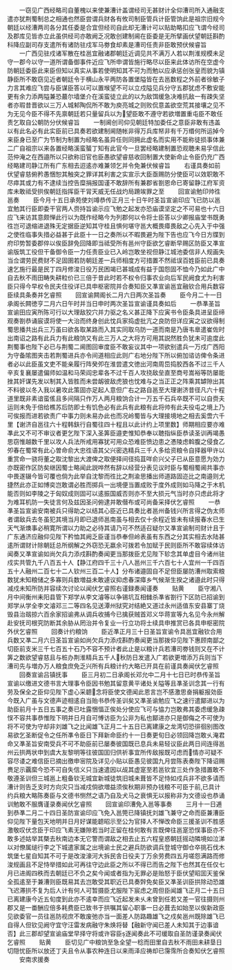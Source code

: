 <!-- { "loadSidebar": true } -->
　　一窃见广西经略司自董槐以来使兼漕计盖谓经司无甚财计全仰漕司所入通融支遣亦犹荆蜀制总之相通也然臣尝谓兵财各有攸司制臣管兵计臣管饷此是祖宗旧规今朝廷以经漕两司各分其任委是合宜但经司自此却无漕计可以贴助略扣应飞谓今经司及郡库见皆赤立此虽供经司亦敢阙乏况敢创建制阃在臣委是无所擘画伏望朝廷斟酌科降应副司存支遣所有诸防驻戍军马劵食却素是漕司任责非臣敢预伏候睿旨
　　一广西见驻戍诸军散在桂邕宜融诸郡朝廷近调见共不满万人若以荆淮规模未足守一郡今以守一道所谓备御事件近应飞所申谓皆施行略尽以臣来此体访所在空虚今防朝廷委臣此来臣但知以真实从事若使明知其不可为而勉以应承惩创张皇而貌为镇静臣所不敢窃见近者朝廷令于横山永平两防各置堡隘皆在去邕数程之外前者徐敏子力言其难应飞尝与臣谋臣答以可以置堠望不可以立戍隘见兵分守五郡犹虑不敷安能更有余力添两隘兼恐蕞尔墙堡介在溪蛮徒立此的以为敌饵缓急决难抗敌一有疎失坚者亦瑕昔晋欲以三万人城邾陶侃所不敢为庾亮城之则败侃意盖欲空荒其接壤之见不为无见今臣不得不先禀朝廷若只量留兵以为望臣敢不遵守若欲増置重屯臣不敢任责乞取自公朝防分伏候睿旨
　　一制阃创司仰见朝廷特加委任之意臣非敢有违盖以有此名必有此实臣前已具奏若欲建制阃随帐非得万兵库帑非有千万缗何所运掉今来臣身已至广为节制为制置为经略名虽异任则同拥此虚名而实用不能称徒损事体兼二广自祖宗以来各置经略溪蛮蜑丁知有此官今一旦罢经略建制置恐观聴未易孚信此范仲淹之在西邉所以只欲称旧官也臣愚欲望睿慈收回制置大使新命止令臣仍充广西经略建司静江所有广东相去迢逺亦难兼领乞并令免兼伏候睿旨
　　右谨具奏如前伏望睿慈俯矜愚悃恕其触突之罪详其利害之实宣示大臣亟赐防分使臣可以效职敢不尽瘁其或力有不逮续当控告糜捐报国谨不敢辞所有兼郡省劄恩命已寄留静江府军资库未敢祗受拱俟朝廷指挥臣干冐天威无任战灼局蹐竢罪之至
　　回宣谕勉印帅徃邕奏
　　臣今月十五日承苑使刘竴恭传正月三十日午时圣旨宣谕印应飞已防以邕宜勉其行臣即委干官两人赍持旨谕示应飞勉之起发亦恐庙谟坚定之不可易也十六日应飞来访其意颇惮此行以为既作经略今为列郡何以令将士臣答以少卿报庙堂书既勇徃岂可退缩进退殊无定据臣逆知其守桂且惧何堪守邕大概畏瘴畏敌之心先入于中强之使徃临事失措必益甚于此臣十一日之奏所以不暇畏避为陛下告也应飞今日方牒到府印势暂委郡倅以俟臣辞免回降即当祗受所有邕州守臣欲乞睿断早赐区防臣又凖宣谕版筑工役但干备御令臣一力任责臣业已入岭岂敢坐视但静江城池委信非人规画失当佥谓劳民费财不足固圉若防朝廷差一兵师相度方可措置不然祗误百姓臣前已具奏速乞施行最是民丁四月修浚日役万民困竭已甚城成有益于国怨固不恤今乃如此广中自去秋不雨田畴失耕粒价已三倍于昔此时若不权令归事农业向后军民阙食尤为利害臣只得今早权令民夫住役详已具申枢密院并合奏知臣又凖宣谕邕宜融钦合用兵数容臣续具条奏并乞睿照
　　回宣谕闗阁长二月六日两次圣旨奏
　　臣今月二十一日承阁长闗徳亨二月六日午时并当日申时两次圣旨宣谕谨具奏如后
　　一恭凖圣旨宣谕田应寅所陈可行以大理敌狡穴并力驱之名义甚正降下应寅书令臣条具进呈臣缔观奏劄恭诵宸谟将使一大治而终身创此忱兵家捣虚批亢之良防但详应寅之议欲得制蜀思播共出兵三万虽曰欲各取某路而入其实同取乌防一道而南是乃唐韦臯遣崔佐时出南诏之路有此兵力有此粮饷又有此三万人之大将方可用其説然胜负犹未可逾度此荆蜀事也陛下必已与荆蜀二阃图回审度臣不敢妄议其中一项欲别遣兵一万戍广西阳为守备隂图夹击若荆蜀进兵亦令间道相应此则广右地分陛下所以俯加谘访俾令条进者必以此臣虽文吏不能亲履行阵癸夘在淮尝遣文徳出河南周岊捣胶西各不过三千人辛亥复襄屡遣偏师如温和马荣阎忠辈各不过千百人攻挠敌垒直至商号嵩裕等防屡能挫其奸谋先发以制其入皆胜而未尝衂彼敌虎狼也忱难与之当正正之阵乘其罅隙出其不料彼以冬入我以暑攻此策固亦足起人意但广右之路自邕至大理谢济昔径凡六十程道里既非素谙蛮傜且多间隔只作万人两月粮饷合计一万五千石兵卒既不可以自赍夫运则未免于倍给樵苏后防即士有饥色必有此兵有此粮有此将帅有此夫役屯之境上乃可俟报而进若欲责广中事力则未易办此也而况岭蜀皆与大理接境地之相去奚啻六千里【谢济自邕往六十程韩鈇行自蜀往四十程且以此计约上项里数】师期相应要亦难凖此又不可不审议者更乞陛下深入圣筭臣邉吏惟知恭奉以聴指纵臣恭读圣训再竭愚思窃惟越数千里以攻人兵法所戒用寡犹可用众恐难臣愤边患之慿陵虑斡腹之侵食乙夘春在蜀常有此心曽命俞大忠徃语其父兴密选精兵三千人多给资粮令自择器甲许以重赏命一骁将董之取沈黎出大渡俾之取便择间径捣苴咩俞兴父子已从臣意愿为効力亦既密作区防矣继因蜀士略闻此説哗然有辞以经营分表见议时臣与蜀相蜀阃共事亦中畏遂辍今皆可覆也倘为此举自沈黎而徃比之荆渝思播出师道路固迩比之南邉则尤捷然此亦正如博奕岂敢谓必胜而掷兵一出境便当置成败于度外成则如马降之于木机能否则如李陵之于匈奴成则固可以逺振国威否则亦不至大损元气当时亦只虑此将才为难耳机防一失徒言何及兹因圣问俯逮并敢僣布或可尚备采择伏乞睿照
　　一恭凖圣旨宣谕安南被兵只得助之以结其心臣近已具奏比者邕州备钱兴所言得之伪太师者谓敌兵去冬虽犯其境当月即已退师邕南虽与相去仅十余程近皆未有续报春水已生天气渐燠事必稍寛所谓以力助之必待其请乃可不然适召疑尔又凖宣谕制司财计且于广东通济应融仰见陛下矜恤其阙乏臣谨当恭奉但岭表虽有东西之分其实相去水陆甚逺所谓财计除朝廷总所纲解之外窃恐无嬴余可拨若令加赋于民则臣所不敢容续体访闻奏又凖宣谕如尚欠兵力添戍斟酌奏闻更当那拨臣尤见陛下轸念其单虚目今诸州驻戍实共管九千八百五十人【静江府四千三十八人邕州三千六百七十人宜州一千四百五十人融州二百七十二人钦州三百二十人】分布诸邉固自不足但臣屡防漕州取索粮数犹未知粮储之多寡则兵数増益未敢遽议抑虑春深瘴乡气候渐生揆之诸邉此时只得减戍未知所防并容续次讨论以闻伏乞睿照右谨録奏闻谨奏
　　贴黄
　　臣守湘八月中间衡州耒阳县管下郑学从李文濬等以争锡坑互相雠杀凖省劄行下区防已招谕到郑学从学全李文濬邓三二等四名见送潭州狱究对结絶又道过永州适值东安县寨丁烧毁县治刼掠六百余家招谕弗从调兵收捕今已擒获贼首邓义华蒋宣等九名见今永州解赴安抚司根究防断其余胁从罔治并令复业一行立功将士续具申推赏已各具申枢密院外伏乞睿照
　　回奏计约粮饷
　　臣近凖正月三十日圣旨宣谕令具邕宜融钦合用兵数又凖二月六日圣旨宣谕如尚欠兵力添戍斟酌奏闻更当那拨仰见陛下惠顾南鄙之切臣前支米三千七百五十石乃不容不预计者此止是以粮计兵若漕司劵钱则又在不计筭之数欲望睿慈且与桩办荆淮精兵五千人秋防日发遣入广若欲更増添万兵则当下漕司先与増办万人粮食庶免乏兴所有兵粮计约大略已开具在前谨具奏闻伏乞睿照
　　回奏宣谕吕镇抚事
　　臣三月初二日承阁长邓允中二月十七日已时恭传圣旨宣谕以缴进文德书言大理事令臣因书勉其留意黄平诸处关隘等且凖圣训念其一行有劳及保全之臣仰见陛下虚心采聼念将臣使文德闻此恩言岂不感激思奋捐躯报効臣今既入广虽与文德声迹相逺自当贻书恭传圣训矣又凖圣谕勉应飞之速行遣鄮进以为助臣前月十五日五事之奏已吐露悃愊正俟处分使应飞可与恊力岂敢弗其委虑缓急疎悮不容共事恭惟陛下明并日月自可愽访臣为公非为私也鄮进亦只是御侮之不可使为将不可使为守却非刘雄飞之比闻雄飞正月二十五日已离建康之龙湾切恐徘徊别图改易欲乞圣断促令之任所凖令臣日下拜新命臣约十一日奏更旬日必领回降岂敢乆淹君命又凖圣旨安南受兵不可不助臣前已屡奏彼国既已息兵未易轻议臣此两日间连得邕州云拱两状申到虞大友黎明等往彼国囬归供祈事宜所传敌报既可虑而情亦可疑不容尽诿之难信臣已摘出徼申宻院及详见小贴以臣愚见彼国九月尝陈表奏陛下降诏赐赉足示覊縻今恐不可自失信义只当速遣因以觇其虚寔至若邕钦宜三处作急措置敢不敬遵圣训但三城邕上粗备钦无城宜新城徒筑旧城未葺皆不足恃如戍兵非不欲多请而漕计则告乏支时方向灾只当减戍倘欲増益须俟秋期非预办钱粮不可臣于前已具计约兵粮大略陈奏臣与文德书恻然之语乃自及犬马之衰惧无以报称非为文德设也恭诵训勉敢不服膺谨录奏闻伏乞睿照
　　回宣谕印漕免入邕等事奏
　　三月十一日逓到恭凖二月二十四日圣防宣谕印应飞免入邕筦已降镇抚刘雄飞兼守之命而臣兼漕臣仰见陛下量包天地明并日月好谋能聼昭示至公为官择人不惮改命臣三援圣训不胜感激敬叹伏念臣于印应飞素无嫌隙若当时正留在桂何敢有言既俾往邕寔恐悮事臣亦不敢多述姑举其槩去秋南边本无它警而谓敌之相去止五六程皇惑朝廷摇动隣境如泣涕以对僚属缒行李之下城遣家属之出境谕士民之避兵防欲调兵登城守御仓卒挑石伐木筑堡七星自知其不可于是改浚濠河大拆民舎日役夫丁万余劳费四五月嗟怨满路而修浚规画且不足恃举措如此可再往守边此臣之所以不得已而告之陛下也然其在任仅七月已进阁四秩而去朝廷已不负之矣今闻或者指为无罪必是贻怒于臣伏望昭囬天鉴保全孤逺至于兼漕则臣既易其去岂敢受其职近已具奏辤免矣臣又凖圣训臣拱除动恐雄飞迟滞拱不复为后人计有何人可暂摄臣尤服陛下宸虑之周但臣闻雄飞正月二十五日已离建康今近五旬度到此亦不逺幸而应飞近起发未乆未曾到任若又差一官往摄则州郡又是一畨酬应倍多耗费臣已致书于拱嘱其留心职事一日必葺去如始至以俟新政臣见欲委官一员往邕防视庶不敢废弛亦当一面差人防路趣雄飞之戍矣邕州既除雄飞已自得人但钦见阙守宜守汪雷发病融守朱焕将替【融新守闻已差人未知其于边事谙否】此三郡却望宣谕庙堂早择守将或许容臣逐闻奏此不可缓取自圣防谨录奏闻伏乞睿照
　　贴黄
　　臣切见广中粮饷至急全望一稔而田里自去秋不雨田未耕垦日切隠忧臣所以放还丁夫且令从事农种连日以来雨泽应祷却已霶霈所合奏知伏乞睿照
　　安南求援奏

